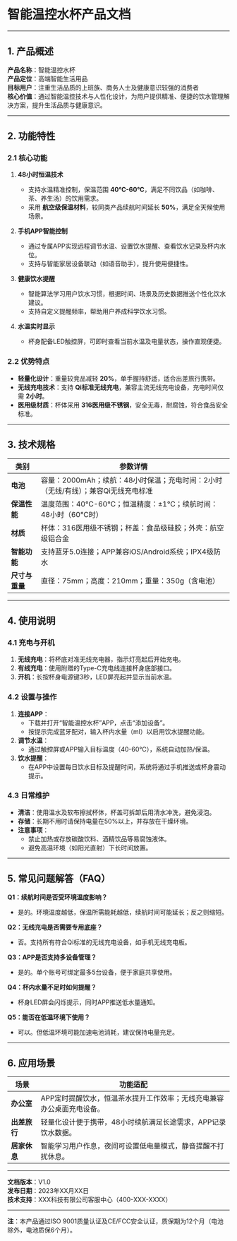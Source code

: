 

# 智能温控水杯产品文档

---

## 1. 产品概述  
**产品名称**：智能温控水杯  
**产品定位**：高端智能生活用品  
**目标用户**：注重生活品质的上班族、商务人士及健康意识较强的消费者  
**核心价值**：通过智能温控技术与人性化设计，为用户提供精准、便捷的饮水管理解决方案，提升生活品质与健康意识。  

---

## 2. 功能特性  
### 2.1 核心功能  
1. **48小时恒温技术**  
   - 支持水温精准控制，保温范围 **40℃-60℃**，满足不同饮品（如咖啡、茶、养生汤）的饮用需求。  
   - 采用 **航空级保温材料**，较同类产品续航时间延长 **50%**，满足全天候使用场景。  

2. **手机APP智能控制**  
   - 通过专属APP实现远程调节水温、设置饮水提醒、查看饮水记录及杯内水位。  
   - 支持与智能家居设备联动（如语音助手），提升使用便捷性。  

3. **健康饮水提醒**  
   - 智能算法学习用户饮水习惯，根据时间、场景及历史数据推送个性化饮水建议。  
   - 支持自定义提醒频率，帮助用户养成科学饮水习惯。  

4. **水温实时显示**  
   - 杯身配备LED触控屏，可即时查看当前水温及电量状态，操作直观便捷。  

### 2.2 优势特点  
- **轻量化设计**：重量较竞品减轻 **20%**，单手握持舒适，适合出差旅行携带。  
- **无线充电技术**：支持 **Qi标准无线充电**，兼容主流无线充电设备，充电时间仅需 **2小时**。  
- **医用级材质**：杯体采用 **316医用级不锈钢**，安全无毒，耐腐蚀，符合食品安全标准。  

---

## 3. 技术规格  
| **类别**         | **参数详情**                                                                 |
|------------------|-----------------------------------------------------------------------------|
| **电池**         | 容量：2000mAh；续航：48小时保温；充电时间：2小时（无线/有线）；兼容Qi无线充电标准 |
| **保温性能**     | 温度范围：40℃-60℃；恒温精度：±1℃；续航时间：48小时（60℃时）                  |
| **材质**         | 杯体：316医用级不锈钢；杯盖：食品级硅胶；外壳：航空级铝合金                   |
| **智能功能**     | 支持蓝牙5.0连接；APP兼容iOS/Android系统；IPX4级防水                           |
| **尺寸与重量**   | 直径：75mm；高度：210mm；重量：350g（含电池）                                  |

---

## 4. 使用说明  
### 4.1 充电与开机  
1. **无线充电**：将杯底对准无线充电器，指示灯亮起后开始充电。  
2. **有线充电**：使用附赠的Type-C充电线连接杯身底部接口。  
3. **开机**：长按杯身电源键3秒，LED屏亮起并显示当前水温。  

### 4.2 设置与操作  
1. **连接APP**：  
   - 下载并打开“智能温控水杯”APP，点击“添加设备”。  
   - 按提示完成蓝牙配对，输入杯内水量（ml）以启用饮水提醒功能。  
2. **调节水温**：  
   - 通过触控屏或APP输入目标温度（40-60℃），系统自动加热/保温。  
3. **饮水提醒**：  
   - 在APP中设置每日饮水目标及提醒时间，系统将通过手机推送或杯身震动提示。  

### 4.3 日常维护  
- **清洁**：使用温水及软布擦拭杯体，杯盖可拆卸后用清水冲洗，避免浸泡。  
- **存储**：长期不用时请保持电量在50%以上，并存放在干燥环境。  
- **注意事项**：  
  - 禁止加热或存放碳酸饮料、酒精饮品等易腐蚀液体。  
  - 避免高温环境（如阳光直射）下长时间放置。  

---

## 5. 常见问题解答（FAQ）  
**Q1：续航时间是否受环境温度影响？**  
- 是的。环境温度越低，保温所需能耗越低，续航时间可能延长；反之则缩短。  

**Q2：无线充电是否需要专用底座？**  
- 否。支持所有符合Qi标准的无线充电设备，如手机无线充电板。  

**Q3：APP是否支持多设备管理？**  
- 是的。单个账号可绑定最多5台设备，便于家庭共享使用。  

**Q4：杯内水量不足时如何提醒？**  
- 杯身LED屏会闪烁提示，同时APP推送低水量通知。  

**Q5：能否在低温环境下使用？**  
- 可以。但低温环境可能加速电池消耗，建议保持电量充足。  

---

## 6. 应用场景  
| **场景**       | **功能适配**                                                                 |
|----------------|-----------------------------------------------------------------------------|
| **办公室**     | APP定时提醒饮水，恒温茶水提升工作效率；无线充电兼容办公桌面充电设备。         |
| **出差旅行**   | 轻量化设计便于携带，48小时续航满足长途需求，APP记录饮水数据。                 |
| **居家休息**   | 智能学习用户作息，夜间可设置低电量模式，静音提醒不打扰休息。                   |

---

**文档版本**：V1.0  
**发布日期**：2023年XX月XX日  
**技术支持**：XXX科技有限公司客服中心（400-XXX-XXXX）  

---  
**注**：本产品通过ISO 9001质量认证及CE/FCC安全认证，质保期为12个月（电池除外，电池质保6个月）。